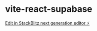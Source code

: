 # vite-react-supabase

[Edit in StackBlitz next generation editor ⚡️](https://stackblitz.com/~/github.com/IgnatMaldive/vite-react-supabase)